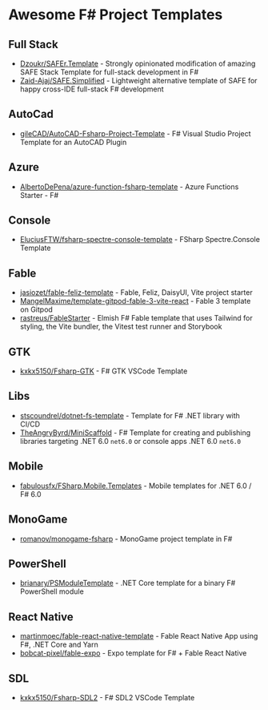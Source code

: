 # Awesome F# Project Templates



## Full Stack

- [Dzoukr/SAFEr.Template](https://github.com/Dzoukr/SAFEr.Template) - Strongly opinionated modification of amazing SAFE Stack Template for full-stack development in F#
- [Zaid-Ajaj/SAFE.Simplified](https://github.com/Zaid-Ajaj/SAFE.Simplified) - Lightweight alternative template of SAFE for happy cross-IDE full-stack F# development

## AutoCad

- [gileCAD/AutoCAD-Fsharp-Project-Template](https://github.com/gileCAD/AutoCAD-Fsharp-Project-Template) - F# Visual Studio Project Template for an AutoCAD Plugin

## Azure

- [AlbertoDePena/azure-function-fsharp-template](https://github.com/AlbertoDePena/azure-function-fsharp-template) - Azure Functions Starter - F#

## Console

- [EluciusFTW/fsharp-spectre-console-template](https://github.com/EluciusFTW/fsharp-spectre-console-template) - FSharp Spectre.Console Template

## Fable

- [jasiozet/fable-feliz-template](https://github.com/jasiozet/fable-feliz-template) - Fable, Feliz, DaisyUI, Vite project starter
- [MangelMaxime/template-gitpod-fable-3-vite-react](https://github.com/MangelMaxime/template-gitpod-fable-3-vite-react) - Fable 3 template on Gitpod
- [rastreus/FableStarter](https://github.com/rastreus/FableStarter) - Elmish F# Fable template that uses Tailwind for styling, the Vite bundler, the Vitest test runner and Storybook

## GTK

- [kxkx5150/Fsharp-GTK](https://github.com/kxkx5150/Fsharp-GTK) - F# GTK VSCode Template

## Libs

- [stscoundrel/dotnet-fs-template](https://github.com/stscoundrel/dotnet-fs-template) - Template for F# .NET library with CI/CD
- [TheAngryByrd/MiniScaffold](https://github.com/TheAngryByrd/MiniScaffold) - F# Template for creating and publishing libraries targeting .NET 6.0 `net6.0` or console apps .NET 6.0 `net6.0`

## Mobile

- [fabulousfx/FSharp.Mobile.Templates](https://github.com/fabulousfx/FSharp.Mobile.Templates) - Mobile templates for .NET 6.0 / F# 6.0

## MonoGame

- [romanov/monogame-fsharp](https://github.com/romanov/monogame-fsharp) - MonoGame project template in F#

## PowerShell

- [brianary/PSModuleTemplate](https://github.com/brianary/PSModuleTemplate) - .NET Core template for a binary F# PowerShell module

## React Native

- [martinmoec/fable-react-native-template](https://github.com/martinmoec/fable-react-native-template) - Fable React Native App using F#, .NET Core and Yarn
- [bobcat-pixel/fable-expo](https://github.com/bobcat-pixel/fable-expo) - Expo template for F# + Fable React Native

## SDL

- [kxkx5150/Fsharp-SDL2](https://github.com/kxkx5150/Fsharp-SDL2) - F# SDL2 VSCode Template
